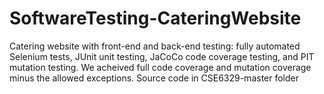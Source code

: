 # SoftwareTesting-CateringWebsite
Catering website with front-end and back-end testing: fully automated Selenium tests, JUnit unit testing, JaCoCo code coverage testing, and PIT mutation testing. We acheived full code coverage and mutation coverage minus the allowed exceptions. Source code in CSE6329-master folder

